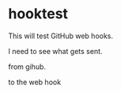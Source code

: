 # hooktest

This will test GitHub web hooks.

I need to see what gets sent.

from gihub.

to  the web hook
